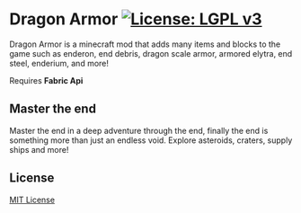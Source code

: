 # Dragon Armor [![License: LGPL v3](https://img.shields.io/badge/License-MIT-green)](https://opensource.org/licenses/MIT)
Dragon Armor is a minecraft mod that adds many items and blocks to the game such as enderon, end debris, dragon scale armor, armored elytra, end steel, enderium, and more!

Requires **Fabric Api**
## Master the end
Master the end in a deep adventure through the end, finally the end is something more than just an endless void. Explore asteroids, craters, supply ships and more!
## License
[MIT License](https://opensource.org/licenses/MIT)
